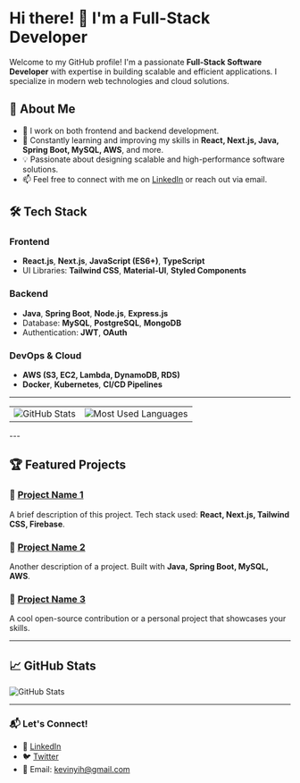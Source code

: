 # Hi there! 👋 I'm a Full-Stack Developer

Welcome to my GitHub profile! I'm a passionate **Full-Stack Software Developer** with expertise in building scalable and efficient applications. I specialize in modern web technologies and cloud solutions.

## 🚀 About Me
- 🔭 I work on both frontend and backend development.
- 🌱 Constantly learning and improving my skills in **React, Next.js, Java, Spring Boot, MySQL, AWS**, and more.
- 💡 Passionate about designing scalable and high-performance software solutions.
- 📫 Feel free to connect with me on [LinkedIn](https://www.linkedin.com/) or reach out via email.

## 🛠️ Tech Stack
### Frontend
- **React.js**, **Next.js**, **JavaScript (ES6+)**, **TypeScript**
- UI Libraries: **Tailwind CSS**, **Material-UI**, **Styled Components**

### Backend
- **Java**, **Spring Boot**, **Node.js**, **Express.js**
- Database: **MySQL**, **PostgreSQL**, **MongoDB**
- Authentication: **JWT**, **OAuth**

### DevOps & Cloud
- **AWS (S3, EC2, Lambda, DynamoDB, RDS)**
- **Docker**, **Kubernetes**, **CI/CD Pipelines**

---


<div align="center">
  <table>
    <tr>
      <td>
        <img src="https://github-readme-stats.vercel.app/api?username=kevinyih&show_icons=true&theme=radical" alt="GitHub Stats" />
      </td>
      <td>
        <img src="https://github-readme-stats.vercel.app/api/top-langs/?username=kevinyih&layout=compact&langs_count=6&theme=radical" alt="Most Used Languages" />
      </td>
    </tr>
  </table>
</div>
---

## 🏆 Featured Projects
### 🔹 [Project Name 1](https://github.com/your-github-username/project1)
A brief description of this project. Tech stack used: **React, Next.js, Tailwind CSS, Firebase**.

### 🔹 [Project Name 2](https://github.com/your-github-username/project2)
Another description of a project. Built with **Java, Spring Boot, MySQL, AWS**.

### 🔹 [Project Name 3](https://github.com/your-github-username/project3)
A cool open-source contribution or a personal project that showcases your skills.

---

## 📈 GitHub Stats
![GitHub Stats](https://github-readme-stats.vercel.app/api?username=kevinyih&show_icons=true&theme=dark)

---

### 📬 Let's Connect!
- 💼 [LinkedIn](https://www.linkedin.com/in/kevin-kun-yi/)
- 🐦 [Twitter](https://twitter.com/)
- 📧 Email: kevinyih@gmail.com
